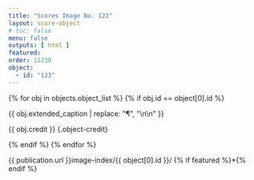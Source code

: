 ```yaml
---
title: "Scores Image No. 123"
layout: score-object
# toc: false
menu: false
outputs: [ html ]
featured: 
order: 11230
object:
  - id: "123"
---
```


{% for obj in objects.object_list %}
{% if obj.id == object[0].id %}

{{ obj.extended_caption | replace: "¶", "\n\n" }}

{{ obj.credit }} {.object-credit}

{% endif %}
{% endfor %}

<div class="object-credit object-url is-print-only">

{{ publication.url }}image-index/{{ object[0].id }}/ {% if featured %}*{% endif %}

</div>
